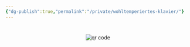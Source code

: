 ```yaml
---
{"dg-publish":true,"permalink":"/private/wohltemperiertes-klavier/"}
---
```


#




#
<p style="text-align: center;"><img src="https://chart.googleapis.com/chart?cht=qr&chl=https://notes.andrasdenes.com/wohltemperiertes-klavier&chs=180x180&choe=UTF-8&chld=L|2" alt="qr code"></p>

